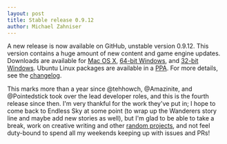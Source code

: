 ```yaml
---
layout: post
title: Stable release 0.9.12
author: Michael Zahniser
---
```

A new release is now available on GitHub, unstable version 0.9.12. This version contains a huge amount of new content and game engine updates. Downloads are available for [Mac OS X](https://github.com/endless-sky/endless-sky/releases/download/v0.9.12/endless-sky-macos-0.9.12.dmg), [64-bit Windows](https://github.com/endless-sky/endless-sky/releases/download/v0.9.12/endless-sky-win64-0.9.12.zip), and [32-bit Windows](https://github.com/endless-sky/endless-sky/releases/download/v0.9.12/endless-sky-win32-0.9.12.zip). Ubuntu Linux packages are available in a [PPA](https://launchpad.net/~mzahniser/+archive/ubuntu/endless-sky). For more details, see the [changelog](https://github.com/endless-sky/endless-sky/v0.9.12/master/changelog).

This marks more than a year since @tehhowch, @Amazinite, and @Pointedstick took over the lead developer roles, and this is the fourth release since then. I'm very thankful for the work they've put in; I hope to come back to Endless Sky at some point (to wrap up the Wanderers story line and maybe add new stories as well), but I'm glad to be able to take a break, work on creative writing and other [random projects](https://zahni.itch.io/), and not feel duty-bound to spend all my weekends keeping up with issues and PRs!
